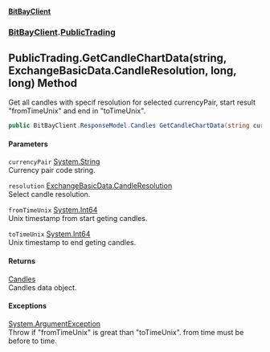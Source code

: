 #### [BitBayClient](./index.md 'index')
### [BitBayClient](./BitBayClient.md 'BitBayClient').[PublicTrading](./BitBayClient-PublicTrading.md 'BitBayClient.PublicTrading')
## PublicTrading.GetCandleChartData(string, ExchangeBasicData.CandleResolution, long, long) Method
Get all candles with specif resolution for selected currencyPair, start result "fromTimeUnix" and end in "toTimeUnix".  
```csharp
public BitBayClient.ResponseModel.Candles GetCandleChartData(string currencyPair, ExchangeBasicData.CandleResolution resolution, long fromTimeUnix, long toTimeUnix);
```
#### Parameters
<a name='BitBayClient-PublicTrading-GetCandleChartData(string_ExchangeBasicData-CandleResolution_long_long)-currencyPair'></a>
`currencyPair` [System.String](https://docs.microsoft.com/en-us/dotnet/api/System.String 'System.String')  
Currency pair code string.  
  
<a name='BitBayClient-PublicTrading-GetCandleChartData(string_ExchangeBasicData-CandleResolution_long_long)-resolution'></a>
`resolution` [ExchangeBasicData.CandleResolution](https://docs.microsoft.com/en-us/dotnet/api/ExchangeBasicData.CandleResolution 'ExchangeBasicData.CandleResolution')  
Select candle resolution.  
  
<a name='BitBayClient-PublicTrading-GetCandleChartData(string_ExchangeBasicData-CandleResolution_long_long)-fromTimeUnix'></a>
`fromTimeUnix` [System.Int64](https://docs.microsoft.com/en-us/dotnet/api/System.Int64 'System.Int64')  
Unix timestamp from start geting candles.  
  
<a name='BitBayClient-PublicTrading-GetCandleChartData(string_ExchangeBasicData-CandleResolution_long_long)-toTimeUnix'></a>
`toTimeUnix` [System.Int64](https://docs.microsoft.com/en-us/dotnet/api/System.Int64 'System.Int64')  
Unix timestamp to end geting candles.  
  
#### Returns
[Candles](./BitBayClient-ResponseModel-Candles.md 'BitBayClient.ResponseModel.Candles')  
Candles data object.  
#### Exceptions
[System.ArgumentException](https://docs.microsoft.com/en-us/dotnet/api/System.ArgumentException 'System.ArgumentException')  
Throw if "fromTimeUnix" is great than "toTimeUnix". from time must be before to time.  
